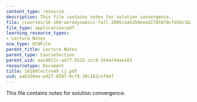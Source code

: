 ```yaml
---
content_type: resource
description: This file contains notes for solution convergence.
file: /courses/16-100-aerodynamics-fall-2005/aa6350eeed2785870cfd30c1b2cef9ef_16100lectre49_cj.pdf
file_type: application/pdf
learning_resource_types:
- Lecture Notes
ocw_type: OCWFile
parent_title: Lecture Notes
parent_type: CourseSection
parent_uid: aac0011c-aef7-5515-ccc9-354af44ae163
resourcetype: Document
title: 16100lectre49_cj.pdf
uid: aa6350ee-ed27-8587-0cfd-30c1b2cef9ef
---
```

This file contains notes for solution convergence.

